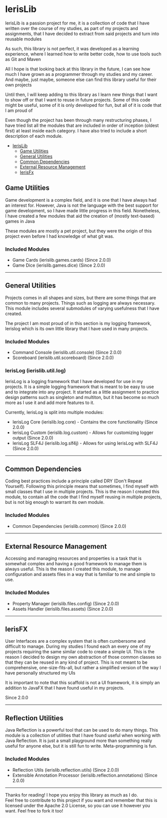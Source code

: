 # IerisLib

IerisLib is a passion project for me, it is a collection of code that I have 
written over the course of my studies, as part of my projects and assignments,
that I have decided to extract from said projects and turn into reusable modules

As such, this library is not perfect, it was developed as a learning experience,
where I learned how to write better code, how to use tools such as Git and Maven

All I hope is that looking back at this library in the future, I can see how 
much I have grown as a programmer through my studies and my career. And maybe, 
just maybe, someone else can find this library useful for their own projects

Until then, I will keep adding to this library as I learn new things that I want
to show off or that I want to reuse in future projects. Some of this code might
be useful, some of it is only developed for fun, but all of it is code that I am
proud of

Even though the project has been through many restructuring phases, I have tried
list all the modules that are included in order of inception (oldest first) at 
least inside each category. I have also tried to include a short description of
each module.

* [IerisLib](#ierislib)
  * [Game Utilities](#game-utilities)
  * [General Utilities](#general-utilities)
  * [Common Dependencies](#common-dependencies)
  * [External Resource Management](#external-resource-management)
  * [IerisFx](#IerisFX)

## Game Utilities

Game development is a complex field, and it is one that I have always had an
interest for. However, Java is not the language with the best support for game
development, so I have made little progress in this field. Nonetheless, I have
created a few modules that aid the creation of (mostly text-based) games in Java

These modules are mostly a pet project, but they were the origin of this project
even before I had knowledge of what git was. 

### Included Modules

* Game Cards (ierislib.games.cards) (Since 2.0.0)
* Game Dice (ierislib.games.dice) (Since 2.0.0)

--------------------------------------------------------------------------------

## General Utilities

Projects comes in all shapes and sizes, but there are some things that are
common to many projects. Things such as logging are always necessary. This 
module includes several submodules of varying usefulness that I have created.

The project I am most proud of in this section is my logging framework, Ierislog
which is its own little library that I have used in many projects. 

### Included Modules

* Command Console (ierislib.util.console) (Since 2.0.0)
* Scoreboard (ierislib.util.scoreboard) (Since 2.0.0)
### IerisLog (ierislib.util.log)

IerisLog is a logging framework that I have developed for use in my projects. It
is a simple logging framework that is meant to be easy to use and to integrate
into any project. It started as a little assignment to practice design patterns
such as singleton and multiton, but it has become so much more as I use it and
add more features to it.

Currently, IerisLog is split into multiple modules:

* IerisLog Core (ierislib.log.core) - Contains the core functionality (Since 2.0.0)
* IerisLog Custom (ierislib.log.custom) - Allows for customizing logger output (Since 2.0.0)
* IerisLog SLF4J (ierislib.log.slf4j) - Allows for using IerisLog with SLF4J (Since 2.0.0)

--------------------------------------------------------------------------------

## Common Dependencies

Coding best practices include a principle called DRY (Don't Repeat Yourself). 
Following this principle means that sometimes, I find myself with small classes
that I use in multiple projects. This is the reason I created this module, to
contain all the code that I find myself reusing in multiple projects, but is not
big enough to warrant its own module.

### Included Modules

* Common Dependencies (ierislib.common) (Since 2.0.0)

--------------------------------------------------------------------------------

## External Resource Management

Accessing and managing resources and properties is a task that is somewhat 
complex and having a good framework to manage them is always useful. This is the
reason I created this module, to manage configuration and assets files in a way
that is familiar to me and simple to use.

### Included Modules

* Property Manager (ierislib.files.config) (Since 2.0.0)
* Assets Handler (ierislib.files.assets) (Since 2.0.0)

--------------------------------------------------------------------------------

## IerisFX

User Interfaces are a complex system that is often cumbersome and difficult to
manage. During my studies I found each an every one of my projects requiring the
same similar code to create a simple UI. This is the reason I decided to
design my own abstraction of those common classes so that they can be reused in
any kind of project. This is not meant to be comprehensive, one-size-fits-all,
but rather a simplified version of the way I have personally structured my UIs

It is important to note that this scaffold is not a UI framework, it is simply
an addition to JavaFX that I have found useful in my projects.

Since 2.0.0

--------------------------------------------------------------------------------

## Reflection Utilities

Java Reflection is a powerful tool that can be used to do many things. This
module is a collection of utilities that I have found useful when working with
Java Reflection. It is just a small playground more than something really useful
for anyone else, but it is still fun to write. Meta-programming is fun.

### Included Modules

* Reflection Utils (ierislib.reflection.utils) (Since 2.0.0)
* Extensible Annotation Processor (ierislib.reflection.annotations) (Since 2.0.0)

--------------------------------------------------------------------------------

Thanks for reading! I hope you enjoy this library as much as I do.  
Feel free to contribute to this project if you want and remember that this is
licensed under the Apache 2.0 License, so you can use it however you want. Feel
free to fork it too!